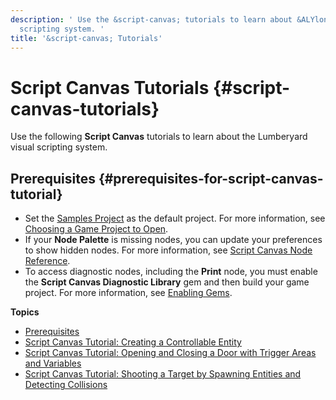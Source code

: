```yaml
---
description: ' Use the &script-canvas; tutorials to learn about &ALYlong;''s visual
  scripting system. '
title: '&script-canvas; Tutorials'
---
```

# Script Canvas Tutorials {#script-canvas-tutorials}

Use the following **Script Canvas** tutorials to learn about the Lumberyard visual scripting system\.

## Prerequisites {#prerequisites-for-script-canvas-tutorial}
+ Set the [Samples Project](/docs/userguide/samples/projects/samples.md) as the default project\. For more information, see [Choosing a Game Project to Open](/docs/userguide/configurator/projects#project-configurator-launch-projects)\.
+ If your **Node Palette** is missing nodes, you can update your preferences to show hidden nodes\. For more information, see [Script Canvas Node Reference](/docs/userguide/scripting/scriptcanvas/node-reference.md)\.
+ To access diagnostic nodes, including the **Print** node, you must enable the **Script Canvas Diagnostic Library** gem and then build your game project\. For more information, see [Enabling Gems](/docs/userguide/gems/using-project-configurator.md)\.

**Topics**
+ [Prerequisites](#prerequisites-for-script-canvas-tutorial)
+ [Script Canvas Tutorial: Creating a Controllable Entity](/docs/userguide/scripting/scriptcanvas/tutorial-controllable-character.md)
+ [Script Canvas Tutorial: Opening and Closing a Door with Trigger Areas and Variables](/docs/userguide/scripting/scriptcanvas/tutorial-trigger-areas.md)
+ [Script Canvas Tutorial: Shooting a Target by Spawning Entities and Detecting Collisions](/docs/userguide/scripting/scriptcanvas/tutorial-collisions-targets.md)